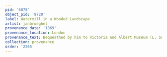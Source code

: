 ```yaml
---
pid: '6878'
object_pid: '9720'
label: Watermill in a Wooded Landscape
artist: janbrueghel
provenance_date: '1869'
provenance_location: London
provenance_text: Bequeathed by him to Victoria and Albert Museum (L. Suppl. 153b)
collection: provenance
order: '2265'
---
```

